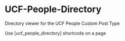 # UCF-People-Directory
Directory viewer for the UCF People Custom Post Type

Use [ucf_people_directory] shortcode on a page
